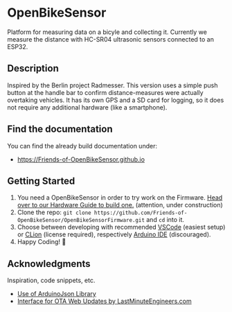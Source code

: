 # OpenBikeSensor

Platform for measuring data on a bicyle and collecting it.
Currently we measure the distance with HC-SR04 ultrasonic sensors connected to an ESP32.

## Description

Inspired by the Berlin project Radmesser. This version uses a simple push button at the handle bar to confirm distance-measures were actually overtaking vehicles. It has its own GPS and a SD card for logging, so it does not require any additional hardware (like a smartphone).

## Find the documentation

You can find the already build documentation under: 
* https://Friends-of-OpenBikeSensor.github.io

## Getting Started

1. You need a OpenBikeSensor in order to try work on the Firmware. [Head over to our Hardware Guide to build one.](/docs/guides/01_hardware.md) (attention, under construction)
2. Clone the repo: `git clone https://github.com/Friends-of-OpenBikeSensor/OpenBikeSensorFirmware.git` and `cd` into it.
2. Choose between developing with recommended [VSCode](/docs/guides/02_setup.md#vscode) (easiest setup) or [CLion](/docs/guides/02_setup.md#clion) (license required), respectively [Arduino IDE](/docs/guides/02_setup.md#arduino) (discouraged).
3. Happy Coding! 🎉

## Acknowledgments

Inspiration, code snippets, etc.
* [Use of ArduinoJson Library](https://arduinojson.org/v6/example/config/)
* [Interface for OTA Web Updates by LastMinuteEngineers.com](https://lastminuteengineers.com/esp32-ota-web-updater-arduino-ide/)
